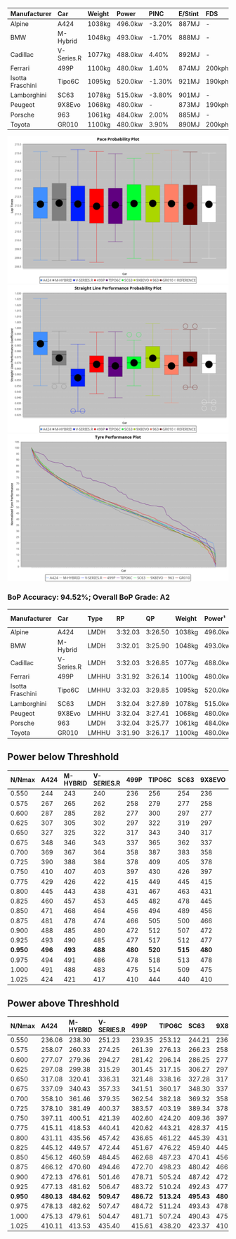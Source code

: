 | Manufacturer     | Car        | Weight | Power   | PINC    | E/Stint | FDS     |
|:-|:-|:-|:-|:-|:-|:-|
| Alpine           | A424       | 1038kg | 496.0kw | -3.20%  | 887MJ   |    -    |
| BMW              | M-Hybrid   | 1048kg | 493.0kw | -1.70%  | 888MJ   |    -    |
| Cadillac         | V-Series.R | 1077kg | 488.0kw | 4.40%   | 892MJ   |    -    |
| Ferrari          | 499P       | 1100kg | 480.0kw | 1.40%   | 874MJ   | 200kph  |
| Isotta Fraschini | Tipo6C     | 1095kg | 520.0kw | -1.30%  | 921MJ   | 190kph  |
| Lamborghini      | SC63       | 1078kg | 515.0kw | -3.80%  | 901MJ   |    -    |
| Peugeot          | 9X8Evo     | 1068kg | 480.0kw |    -    | 873MJ   | 190kph  |
| Porsche          | 963        | 1061kg | 484.0kw | 2.00%   | 885MJ   |    -    |
| Toyota           | GR010      | 1100kg | 480.0kw | 3.90%   | 890MJ   | 200kph  |

![PACECHART](./IMG/AUTO.png)
![STRAIGHTLINEPERFORMANCECHART](./IMG/AUTO_sp.png)
![TYREPERFORMANCECHART](./IMG/AUTO_tw.png)

### BoP Accuracy: 94.52%; Overall BoP Grade: A2
| Manufacturer     | Car        | Type  | RP      | QP      | Weight | Power¹  | Threshhold | PINC    | Power²   | E/Stint | AVG Vmax  | FDS     | RDLC | L/Stint | BOP-Grade | Model Accuracy | Model Points | Match%  | SimDiff |
|:-|:-|:-|:-|:-|:-|:-|:-|:-|:-|:-|:-|:-|:-|:-|:-|:-|:-|:-|:-|
| Alpine           | A424       | LMDH  | 3:32.03 | 3:26.50 | 1038kg | 496.0kw | 250.0kph   | -3.20%  | 480.10kw |  887MJ  | 329.32kph |    -    | 1.01 | 12      | ~A1       | 99.61%         | 762          | 98.15%  | #       |
| BMW              | M-Hybrid   | LMDH  | 3:32.01 | 3:25.90 | 1048kg | 493.0kw | 250.0kph   | -1.70%  | 484.60kw |  888MJ  | 326.77kph |    -    | 1.01 | 12      | ~A1       | 100.00%        | 1826         | 97.40%  | #       |
| Cadillac         | V-Series.R | LMDH  | 3:32.03 | 3:26.85 | 1077kg | 488.0kw | 250.0kph   | 4.40%   | 509.50kw |  892MJ  | 324.13kph |    -    | 0.99 | 12      | ~A1       | 99.00%         | 3184         | 100.00% | #       |
| Ferrari          | 499P       | LMHHU | 3:31.92 | 3:26.14 | 1100kg | 480.0kw | 250.0kph   | 1.40%   | 486.70kw |  874MJ  | 322.75kph | 200kph  | 1.00 | 12      | ~A1       | 98.07%         | 3550         | 100.00% | #       |
| Isotta Fraschini | Tipo6C     | LMHHU | 3:32.03 | 3:29.85 | 1095kg | 520.0kw | 250.0kph   | -1.30%  | 513.20kw |  921MJ  | 326.59kph | 190kph  | 1.01 | 12      | +D1       | 96.81%         | 91           | 65.72%  | #       |
| Lamborghini      | SC63       | LMDH  | 3:32.04 | 3:27.89 | 1078kg | 515.0kw | 250.0kph   | -3.80%  | 495.40kw |  901MJ  | 325.92kph |    -    | 1.01 | 12      | ~A1       | 100.00%        | 529          | 96.22%  | #       |
| Peugeot          | 9X8Evo     | LMHHU | 3:32.04 | 3:27.41 | 1068kg | 480.0kw | 250.0kph   |    -    | 480.00kw |  873MJ  | 324.89kph | 190kph  | 0.99 | 12      | +A2       | 99.21%         | 377          | 93.64%  | #       |
| Porsche          | 963        | LMDH  | 3:32.04 | 3:25.77 | 1061kg | 484.0kw | 250.0kph   | 2.00%   | 493.70kw |  885MJ  | 325.43kph |    -    | 1.00 | 12      | ~A1       | 99.96%         | 10176        | 100.00% | #       |
| Toyota           | GR010      | LMHHU | 3:31.90 | 3:26.17 | 1100kg | 480.0kw | 250.0kph   | 3.90%   | 498.70kw |  890MJ  | 324.19kph | 200kph  | 0.99 | 12      | ~A1       | 99.95%         | 5509         | 99.51%  | #       |

## Power below Threshhold
| N/Nmax    | A424    | M-HYBRID | V-SERIES.R | 499P    | TIPO6C  | SC63    | 9X8EVO  | 963     | GR010   |
|:-|:-|:-|:-|:-|:-|:-|:-|:-|:-|
|  0.550    |  244    |  243     |  240       |  236    |  256    |  254    |  236    |  238    |  236    |
|  0.575    |  267    |  265     |  262       |  258    |  279    |  277    |  258    |  260    |  258    |
|  0.600    |  287    |  285     |  282       |  277    |  300    |  297    |  277    |  279    |  277    |
|  0.625    |  307    |  305     |  302       |  297    |  322    |  319    |  297    |  299    |  297    |
|  0.650    |  327    |  325     |  322       |  317    |  343    |  340    |  317    |  320    |  317    |
|  0.675    |  348    |  346     |  343       |  337    |  365    |  362    |  337    |  340    |  337    |
|  0.700    |  369    |  367     |  364       |  358    |  387    |  383    |  358    |  361    |  358    |
|  0.725    |  390    |  388     |  384       |  378    |  409    |  405    |  378    |  381    |  378    |
|  0.750    |  410    |  407     |  403       |  397    |  430    |  426    |  397    |  400    |  397    |
|  0.775    |  429    |  426     |  422       |  415    |  449    |  445    |  415    |  418    |  415    |
|  0.800    |  445    |  443     |  438       |  431    |  467    |  463    |  431    |  435    |  431    |
|  0.825    |  460    |  457     |  453       |  445    |  482    |  478    |  445    |  449    |  445    |
|  0.850    |  471    |  468     |  464       |  456    |  494    |  489    |  456    |  460    |  456    |
|  0.875    |  481    |  478     |  474       |  466    |  505    |  500    |  466    |  470    |  466    |
|  0.900    |  488    |  485     |  480       |  472    |  512    |  507    |  472    |  476    |  472    |
|  0.925    |  493    |  490     |  485       |  477    |  517    |  512    |  477    |  481    |  477    |
| **0.950** | **496** | **493**  | **488**    | **480** | **520** | **515** | **480** | **484** | **480** |
|  0.975    |  494    |  491     |  486       |  478    |  518    |  513    |  478    |  482    |  478    |
|  1.000    |  491    |  488     |  483       |  475    |  514    |  509    |  475    |  479    |  475    |
|  1.025    |  424    |  421     |  417       |  410    |  444    |  440    |  410    |  413    |  410    |

## Power above Threshhold
| N/Nmax    | A424       | M-HYBRID   | V-SERIES.R | 499P       | TIPO6C     | SC63       | 9X8EVO  | 963        | GR010      |
|:-|:-|:-|:-|:-|:-|:-|:-|:-|:-|
|  0.550    |  236.06    |  238.30    |  251.23    |  239.35    |  253.12    |  244.21    |  236    |  243.34    |  245.35    |
|  0.575    |  258.07    |  260.33    |  274.25    |  261.39    |  276.13    |  266.23    |  258    |  265.37    |  268.39    |
|  0.600    |  277.07    |  279.36    |  294.27    |  281.42    |  296.14    |  286.25    |  277    |  285.39    |  288.42    |
|  0.625    |  297.08    |  299.38    |  315.29    |  301.45    |  317.15    |  306.27    |  297    |  305.42    |  308.45    |
|  0.650    |  317.08    |  320.41    |  336.31    |  321.48    |  338.16    |  327.28    |  317    |  325.45    |  329.48    |
|  0.675    |  337.09    |  340.43    |  357.33    |  341.51    |  360.17    |  348.30    |  337    |  346.48    |  350.51    |
|  0.700    |  358.10    |  361.46    |  379.35    |  362.54    |  382.18    |  369.32    |  358    |  367.51    |  371.54    |
|  0.725    |  378.10    |  381.49    |  400.37    |  383.57    |  403.19    |  389.34    |  378    |  388.54    |  392.57    |
|  0.750    |  397.11    |  400.51    |  421.39    |  402.60    |  424.20    |  409.36    |  397    |  407.56    |  411.59    |
|  0.775    |  415.11    |  418.53    |  440.41    |  420.62    |  443.21    |  428.37    |  415    |  426.59    |  430.62    |
|  0.800    |  431.11    |  435.56    |  457.42    |  436.65    |  461.22    |  445.39    |  431    |  443.61    |  447.65    |
|  0.825    |  445.12    |  449.57    |  472.44    |  451.67    |  476.22    |  459.40    |  445    |  457.63    |  462.67    |
|  0.850    |  456.12    |  460.59    |  484.45    |  462.68    |  487.23    |  470.41    |  456    |  468.65    |  473.68    |
|  0.875    |  466.12    |  470.60    |  494.46    |  472.70    |  498.23    |  480.42    |  466    |  478.66    |  483.70    |
|  0.900    |  472.13    |  476.61    |  501.46    |  478.71    |  505.24    |  487.42    |  472    |  485.67    |  490.71    |
|  0.925    |  477.13    |  481.62    |  506.47    |  483.72    |  510.24    |  492.43    |  477    |  490.68    |  495.72    |
| **0.950** | **480.13** | **484.62** | **509.47** | **486.72** | **513.24** | **495.43** | **480** | **493.68** | **498.72** |
|  0.975    |  478.13    |  482.62    |  507.47    |  484.72    |  511.24    |  493.43    |  478    |  491.68    |  496.72    |
|  1.000    |  475.13    |  479.61    |  504.47    |  481.71    |  507.24    |  490.43    |  475    |  488.67    |  493.71    |
|  1.025    |  410.11    |  413.53    |  435.40    |  415.61    |  438.20    |  423.37    |  410    |  421.58    |  425.61    |
